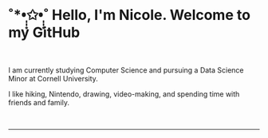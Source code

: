 
<br>

# ˚*•̩̩͙✩•̩̩͙˚ Hello, I'm Nicole. Welcome to my GitHub

<br>

I am currently studying Computer Science and pursuing a Data Science Minor at Cornell University. 

I like hiking, Nintendo, drawing, video-making, and spending time with friends and family.

<br>

----------------

<br>

<!---
## ▼ About me
----------------

# ▼ Skills

### Languages 

Python (Prefect.IO, pandas, numpy, matplotlib, seaborne, shiny), SQL, Java, HTML/CSS

### Tools 

SQL Server, Git
--->

<!---
nlin0/nlin0 is a ✨ special ✨ repository because its `README.md` (this file) appears on your GitHub profile.
You can click the Preview link to take a look at your changes.
--->
